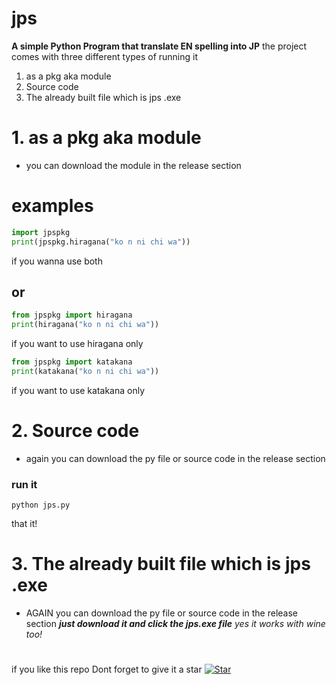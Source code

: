 
# jps
**A  simple Python Program that translate EN spelling into JP**
the project comes with three different types of running it
 1. as a pkg aka module
 2. Source code
 3. The already built file which is jps .exe
 # 1. as a pkg aka module
 - you can download the module in the release section
 # examples

```py
import jpspkg
print(jpspkg.hiragana("ko n ni chi wa"))
```
if you wanna use both
## or
```py
from jpspkg import hiragana
print(hiragana("ko n ni chi wa"))
```
if you want to use hiragana only
```py
from jpspkg import katakana
print(katakana("ko n ni chi wa"))
```
if you want to use katakana only
# 2. Source code
- again you can download the py file or source code in the release section
### run it
```konsole
python jps.py
```
that it!
# 3. The already built file which is jps .exe
- AGAIN you can download the py file or source code in the release section
***just download it and click the jps.exe file***
*yes it works with wine too!*
#
if you like this repo Dont forget to give it a star
[![Star](https://img.shields.io/github/stars/username/repo.svg?style=social&label=Star)](https://github.com/catlomao/jps)
